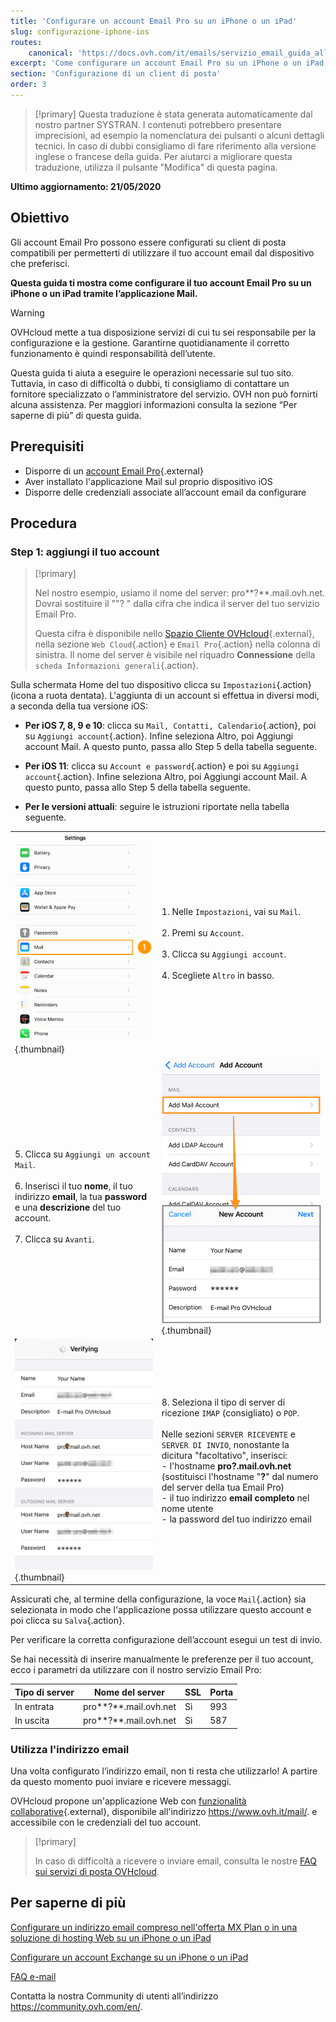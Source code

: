 ```yaml
---
title: 'Configurare un account Email Pro su un iPhone o un iPad'
slug: configurazione-iphone-ios
routes:
    canonical: 'https://docs.ovh.com/it/emails/servizio_email_guida_alla_configurazione_su_iphone_ios_91/'
excerpt: 'Come configurare un account Email Pro su un iPhone o un iPad tramite l’applicazione Mail'
section: 'Configurazione di un client di posta'
order: 3
---
```


> [!primary]
> Questa traduzione è stata generata automaticamente dal nostro partner SYSTRAN. I contenuti potrebbero presentare imprecisioni, ad esempio la nomenclatura dei pulsanti o alcuni dettagli tecnici. In caso di dubbi consigliamo di fare riferimento alla versione inglese o francese della guida. Per aiutarci a migliorare questa traduzione, utilizza il pulsante "Modifica" di questa pagina.
>

**Ultimo aggiornamento: 21/05/2020**

## Obiettivo

Gli account Email Pro possono essere configurati su client di posta compatibili per permetterti di utilizzare il tuo account email dal dispositivo che preferisci.

**Questa guida ti mostra come configurare il tuo account Email Pro su un iPhone o un iPad tramite l’applicazione Mail.**

> [!warning]
>
> OVHcloud mette a tua disposizione servizi di cui tu sei responsabile per la configurazione e la gestione. Garantirne quotidianamente il corretto funzionamento è quindi responsabilità dell’utente.
>
> Questa guida ti aiuta a eseguire le operazioni necessarie sul tuo sito. Tuttavia, in caso di difficoltà o dubbi, ti consigliamo di contattare un fornitore specializzato o l’amministratore del servizio. OVH non può fornirti alcuna assistenza. Per maggiori informazioni consulta la sezione “Per saperne di più” di questa guida.
>

## Prerequisiti

- Disporre di un [account Email Pro](https://www.ovh.it/emails/email-pro/){.external}
- Aver installato l'applicazione Mail sul proprio dispositivo iOS
- Disporre delle credenziali associate all’account email da configurare

## Procedura

### Step 1: aggiungi il tuo account

> [!primary]
>
> Nel nostro esempio, usiamo il nome del server: pro**?**.mail.ovh.net. Dovrai sostituire il ""? " dalla cifra che indica il server del tuo servizio Email Pro.
>
> Questa cifra è disponibile nello [Spazio Cliente OVHcloud](https://www.ovh.com/auth/?action=gotomanager&from=https://www.ovh.it/&ovhSubsidiary=it){.external}, nella sezione `Web Cloud`{.action} e `Email Pro`{.action} nella colonna di sinistra. Il nome del server è visibile nel riquadro **Connessione** della `scheda Informazioni generali`{.action}.
>

Sulla schermata Home del tuo dispositivo clicca su `Impostazioni`{.action} (icona a ruota dentata). L'aggiunta di un account si effettua in diversi modi, a seconda della tua versione iOS:

- **Per iOS 7, 8, 9 e 10**: clicca su `Mail, Contatti, Calendario`{.action}, poi su `Aggiungi account`{.action}. Infine seleziona Altro, poi Aggiungi account Mail. A questo punto, passa allo Step 5 della tabella seguente.

- **Per iOS 11**: clicca su `Account e password`{.action} e poi su `Aggiungi account`{.action}. Infine seleziona Altro, poi Aggiungi account Mail. A questo punto, passa allo Step 5 della tabella seguente.

- **Per le versioni attuali**: seguire le istruzioni riportate nella tabella seguente.

| | |
|---|---|
|![exchange](images/configuration-mail-ios-step01.gif){.thumbnail}|1. Nelle `Impostazioni`, vai su `Mail`. <br><br> 2. Premi su `Account`.<br><br> 3. Clicca su `Aggiungi account`.<br><br> 4. Scegliete `Altro` in basso.|
|5. Clicca su `Aggiungi un account Mail`.<br><br>6. Inserisci il tuo **nome**, il tuo indirizzo **email**, la tua **password** e una **descrizione** del tuo account.<br><br>7. Clicca su `Avanti`.|![exchange](images/configuration-mailpro-ios-step02.png){.thumbnail}|
|![exchange](images/configuration-mailpro-ios-step03.png){.thumbnail}|8. Seleziona il tipo di server di ricezione `IMAP` (consigliato) o `POP`.<br><br>Nelle sezioni `SERVER RICEVENTE` e `SERVER DI INVIO`, nonostante la dicitura "facoltativo", inserisci: <br>- l'hostname **pro?.mail.ovh.net** (sostituisci l'hostname "**?**" dal numero del server della tua Email Pro) <br>- il tuo indirizzo **email completo** nel nome utente <br>- la password del tuo indirizzo email|

Assicurati che, al termine della configurazione, la voce `Mail`{.action} sia selezionata in modo che l'applicazione possa utilizzare questo account e poi clicca su `Salva`{.action}.

Per verificare la corretta configurazione dell’account esegui un test di invio.

Se hai necessità di inserire manualmente le preferenze per il tuo account, ecco i parametri da utilizzare con il nostro servizio Email Pro: 

|Tipo di server |Nome del server|SSL|Porta|
|---|---|---|---|
|In entrata|pro**?**.mail.ovh.net|Sì|993|
|In uscita|pro**?**.mail.ovh.net|Sì|587|

### Utilizza l'indirizzo email

Una volta configurato l’indirizzo email, non ti resta che utilizzarlo! A partire da questo momento puoi inviare e ricevere messaggi.

OVHcloud propone un'applicazione Web con [funzionalità collaborative](https://www.ovh.it/emails/){.external}, disponibile all'indirizzo <https://www.ovh.it/mail/>. e accessibile con le credenziali del tuo account.

> [!primary]
>
> In caso di difficoltà a ricevere o inviare email, consulta le nostre [FAQ sui servizi di posta OVHcloud](https://docs.ovh.com/it/emails/faq-emails/).
>

## Per saperne di più

[Configurare un indirizzo email compreso nell'offerta MX Plan o in una soluzione di hosting Web su un iPhone o un iPad](https://docs.ovh.com/it/emails/servizio_email_guida_alla_configurazione_su_iphone_ios_91/)

[Configurare un account Exchange su un iPhone o un iPad](https://docs.ovh.com/it/microsoft-collaborative-solutions/exchange_20132016_configurazione_automatica_con_ios_iphone-ipad/)

[FAQ e-mail](https://docs.ovh.com/it/emails/faq-emails/)

Contatta la nostra Community di utenti all’indirizzo <https://community.ovh.com/en/>.